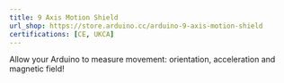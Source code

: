 ```yaml
---
title: 9 Axis Motion Shield
url_shop: https://store.arduino.cc/arduino-9-axis-motion-shield
certifications: [CE, UKCA]
---
```


Allow your Arduino to measure movement: orientation, acceleration and magnetic field!